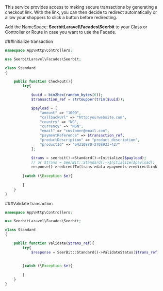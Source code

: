 This service provides access to making secure transactions by generating a checkout link. With the link, you can then decide to redirect automatically or allow your shoppers to click a button before redirecting.

Add the NameSpace: **SeerbitLaravel\Facades\Seerbit** to your Class or Controller or Route in case you want to use the Facade.


###Initialize transaction
>
```php
namespace App\Http\Controllers;

use SeerbitLaravel\Facades\Seerbit;

class Standard
{

    public function Checkout(){
        try{
        
            $uuid = bin2hex(random_bytes(6));
            $transaction_ref = strtoupper(trim($uuid));

            $payload = [
                "amount" => "1000",
                "callbackUrl" => "http:yourwebsite.com",
                "country" => "NG",
                "currency" => "NGN",
                "email" => "customer@email.com",
                "paymentReference" => $transaction_ref,
                "productDescription" => "product_description",
                "productId" => "64310880-2708933-427"
            ];

            $trans = seerbit()->Standard()->Initialize($payload);
            // or $trans = SeerBit::Standard()->Initialize($payload);
            response()->redirectTo(trans->data->payments->redirectLink);
          
        }catch (\Exception $e){
         
        }
    }
}
```
>


###Validate transaction

>
```php
namespace App\Http\Controllers;

use SeerbitLaravel\Facades\Seerbit;

class Standard
{

    public function Validate($trans_ref){
        try{
            $response = SeerBit::Standard()->ValidateStatus($trans_ref);
            
          
        }catch (\Exception $e){
         
        }
    }
}
```
>